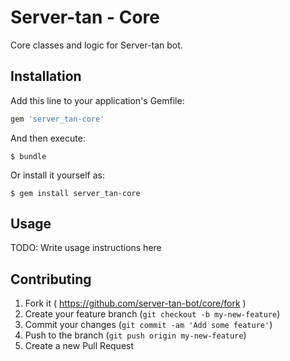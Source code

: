 Server-tan - Core
=================

Core classes and logic for Server-tan bot.

Installation
------------

Add this line to your application's Gemfile:

```ruby
gem 'server_tan-core'
```

And then execute:

    $ bundle

Or install it yourself as:

    $ gem install server_tan-core

Usage
-----

TODO: Write usage instructions here

Contributing
------------

1. Fork it ( https://github.com/server-tan-bot/core/fork )
2. Create your feature branch (`git checkout -b my-new-feature`)
3. Commit your changes (`git commit -am 'Add some feature'`)
4. Push to the branch (`git push origin my-new-feature`)
5. Create a new Pull Request
